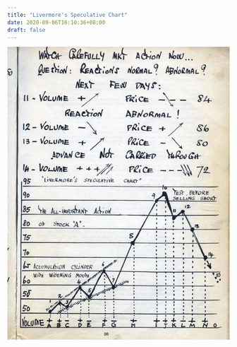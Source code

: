 ```yaml
---
title: "Livermore's Speculative Chart"
date: 2020-09-06T16:10:36+08:00
draft: false
---
```


![livermore's speculative chart](/img/2020-09-06-livermore's-speculative-chart.jpg)